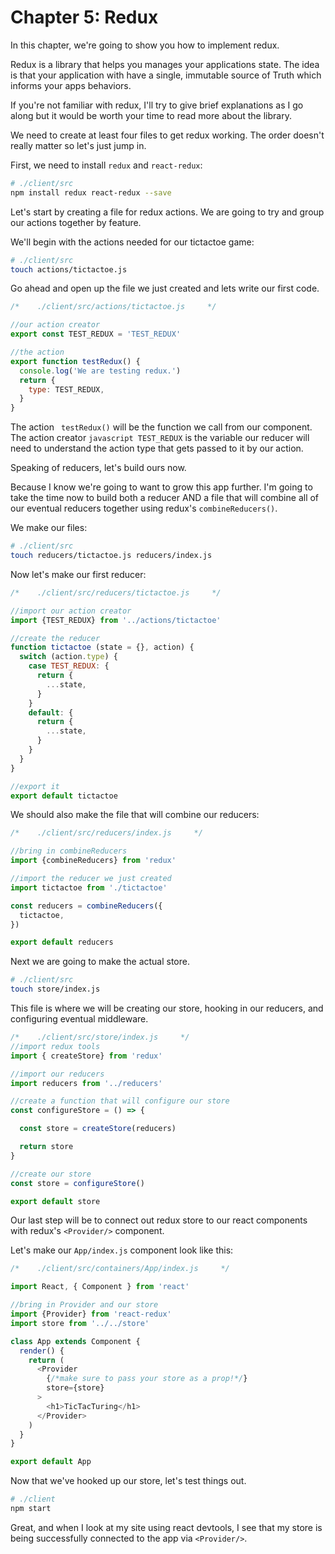 # Chapter 5: Redux

In this chapter, we're going to show you how to implement redux.

Redux is a library that helps you manages your applications state. The idea is that your application with have a single, immutable source of Truth which informs your apps behaviors.

If you're not familiar with redux, I'll try to give brief explanations as I go along but it would be worth your time to read more about the library.

We need to create at least four files to get redux working. The order doesn't really matter so let's just jump in.

First, we need to install `redux` and `react-redux`:

```bash
# ./client/src
npm install redux react-redux --save
```

Let's start by creating a file for redux actions. We are going to try and group our actions together by feature.

We'll begin with the actions needed for our tictactoe game:

```bash
# ./client/src
touch actions/tictactoe.js
```

Go ahead and open up the file we just created and lets write our first code.

```javascript
/*    ./client/src/actions/tictactoe.js     */

//our action creator
export const TEST_REDUX = 'TEST_REDUX'

//the action
export function testRedux() {
  console.log('We are testing redux.')
  return {
    type: TEST_REDUX,
  }
}
```

The action ` testRedux()` will be the function we call from our component. The action creator `javascript TEST_REDUX` is the variable our reducer will need to understand the action type that gets passed to it by our action.

Speaking of reducers, let's build ours now.

Because I know we're going to want to grow this app further. I'm going to take the time now to build both a reducer AND a file that will combine all of our eventual reducers together using redux's `combineReducers()`.

We make our files:

```bash
# ./client/src
touch reducers/tictactoe.js reducers/index.js
```

Now let's make our first reducer:

```javascript
/*    ./client/src/reducers/tictactoe.js     */

//import our action creator
import {TEST_REDUX} from '../actions/tictactoe'

//create the reducer
function tictactoe (state = {}, action) {
  switch (action.type) {
    case TEST_REDUX: {
      return {
        ...state,
      }
    }
    default: {
      return {
        ...state,
      }
    }
  }
}

//export it
export default tictactoe
```

We should also make the file that will combine our reducers:

```javascript
/*    ./client/src/reducers/index.js     */

//bring in combineReducers
import {combineReducers} from 'redux'

//import the reducer we just created
import tictactoe from './tictactoe'

const reducers = combineReducers({
  tictactoe,
})

export default reducers

```

Next we are going to make the actual store.

```bash
# ./client/src
touch store/index.js
```

This file is where we will be creating our store, hooking in our reducers, and configuring eventual middleware.


```javascript
/*    ./client/src/store/index.js     */
//import redux tools
import { createStore} from 'redux'

//import our reducers
import reducers from '../reducers'

//create a function that will configure our store
const configureStore = () => {

  const store = createStore(reducers)

  return store
}

//create our store
const store = configureStore()

export default store
```

Our last step will be to connect out redux store to our react components with redux's `<Provider/>` component.

Let's make our `App/index.js` component look like this:

```javascript
/*    ./client/src/containers/App/index.js     */

import React, { Component } from 'react'

//bring in Provider and our store
import {Provider} from 'react-redux'
import store from '../../store'

class App extends Component {
  render() {
    return (
      <Provider
        {/*make sure to pass your store as a prop!*/}
        store={store}
      >
        <h1>TicTacTuring</h1>
      </Provider>
    )
  }
}

export default App
```

Now that we've hooked up our store, let's test things out.

```bash
# ./client
npm start
```

Great, and when I look at my site using react devtools, I see that my store is being successfully connected to the app via `<Provider/>`. 
